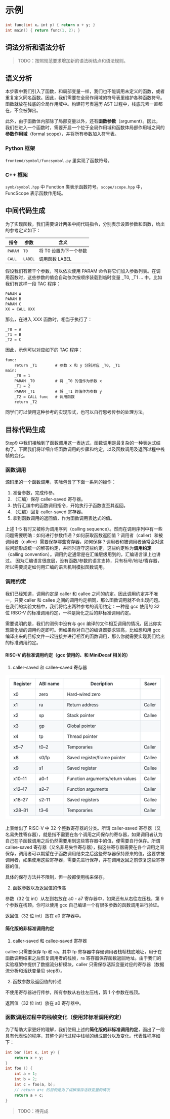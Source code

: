 # 示例

```C
int func(int x，int y) { return x + y; }
int main() { return func(1, 2); }
```

## 词法分析和语法分析

> TODO：按照规范要求增加新的语法树结点和语法规则。

## 语义分析

本步骤中我们引入了函数，和局部变量一样，我们也不能调用未定义的函数，或者重复定义同名函数。因此，我们需要在全局作用域的符号表里维护各种函数符号。函数就放在栈底的全局作用域中。构建符号表遍历 AST 过程中，栈底元素一直都在，不会被弹出。

此外，由于函数体内部除了局部变量以外，还有**函数参数**（argument）。因此，我们在进入一个函数时，需要开启一个位于全局作用域和函数体局部作用域之间的**参数作用域**（formal scope），并将所有参数加入符号表。

### Python 框架

`frontend/symbol/funcsymbol.py` 里实现了函数符号。

### C++ 框架

`symb/symbol.hpp` 中 Function 类表示函数符号。`scope/scope.hpp` 中，FuncScope 表示函数作用域。

## 中间代码生成

为了实现函数，我们需要设计两条中间代码指令，分别表示设置参数和函数，给出的参考定义如下：

| 指令 | 参数 | 含义 |
| --- | --- | --- |
| `PARAM` | `T0` | 将 T0 设置为下一个参数 |
| `CALL` | `LABEL` | 调用函数 LABEL |

假设我们有若干个参数，可以依次使用 PARAM 命令将它们加入参数列表。在调用函数时，这些参数的值会自动依次按顺序装载到临时变量 _T0, _T1 ... 中。比如我们有这样一段 TAC 程序：

```
PARAM A
PARAM B
PARAM C
XX = CALL XXX

```

那么，在进入 XXX 函数时，相当于执行了：

```
_T0 = A
_T1 = B
_T2 = C
```

因此，示例可以对应如下的 TAC 程序：

```
func:
    return _T1        # 参数 x 和 y 分别对应 _T0, _T1
main:
    _T0 = 1
    PARAM _T0         # 将 _T0 的值作为参数 x
    _T1 = 2
    PARAM _T1         # 将 _T1 的值作为参数 y
    _T2 = CALL func   # 调用函数
    return _T2
```

同学们可以使用这种参考的实现形式，也可以自行思考传参的处理方法。

## 目标代码生成

Step9 中我们接触到了函数调用这一表达式，函数调用是最复杂的一种表达式结构了。下面我们将详细介绍函数调用的步骤和约定，以及函数调用及返回过程中栈帧的变化。

### 函数调用

源码里的一个函数调用，实际包含了下面一系列的操作：

1. 准备参数，完成传参。
2. （汇编）保存 caller-saved 寄存器。
3. 执行汇编中的函数调用指令，开始执行子函数直至其返回。
4. （汇编）回复 caller-saved 寄存器。
5. 拿到函数调用的返回值，作为函数调用表达式的值。

上述 1-5 有时又被称为调用序列（calling sequence）。然而在调用序列中有一些问题需要明确：如何进行参数传递？如何获取函数返回值？调用者（caller）和被调用者（callee）需要保存哪些寄存器，如何保存？调用者和被调用者通常会对这些问题形成统一的解答约定，并同时遵守这些约定，这些约定称为**调用约定**（calling convention）。调用约定通常是在汇编层级用到的，汇编语言课上也讲过。 因为汇编语言很底层，没有函数/参数的语言支持，只有标号/地址/寄存器，所以需要规定如何用汇编的语言机制模拟函数调用。

### 调用约定

我们已经知道，调用约定是 caller 和 callee 之间的约定。因此调用约定并不唯一，只要 caller 和 callee 之间的调用约定相同，那么函数调用就不会出现问题。在我们的实验文档中，我们将给出两种参考的调用约定：一种是 gcc 使用的 32 位 RISC-V 的标准调用约定，一种是简化之后的非标准调用约定。

需要说明的是，我们的测例中没有与 gcc 编译的文件相互调用的情况，因此你实现简化版的调用约定即可。但如果你对自己的编译器要求较高，比如想和用 gcc 编译出来的目标文件一起链接并进行相互的函数调用，那么你就需要实现我们给出的标准调用约定。

#### RISC-V 的标准调用约定（gcc 使用的、和 MiniDecaf 相关的）

1. caller-saved 和 callee-saved 寄存器

![](./pics/reg.png)

上表给出了 RISC-V 中 32 个整数寄存器的分类。所谓 caller-saved 寄存器（又名易失性寄存器），就是指不需要在各个调用之间保存的寄存器，如果调用者认为自己在子函数调用之后仍然需要用到这些寄存器中的值，便需要自行保存。所谓 callee-saved 寄存器（又名非易失性寄存器），指这些寄存器需要在各个调用之间保存，调用者可以期望在子函数调用结束之后这些寄存器保持原来的值。这要求被调用者，如果使用这些寄存器，需要先进行保存，并在调用返回之前恢复这些寄存器的值。

具体的保存方法并不限制，但一般都使用栈来保存。

2. 函数参数以及返回值的传递

参数（32 位 int）从左到右放在 a0 - a7 寄存器中，如果还有从右往左压栈，第 9 个参数在栈顶。你可以使用 gcc 自己编译一个有很多参数的函数调用进行验证。

返回值（32 位 int）放在 a0 寄存器中。

#### 简化版的非标准调用约定

1. caller-saved 和 callee-saved 寄存器

callee 只需要保存 fp 和 ra。其中 fp 寄存器中存储调用者栈帧栈底地址，用于在函数调用结束之后恢复调用者的栈帧，ra 寄存器保存函数返回地址。由于我们的实验框架中提供了数据流分析模块，caller 只需保存活跃变量对应的寄存器（数据流分析和活跃变量见 step8）。

2. 函数参数及返回值的传递

不使用寄存器进行传参，所有参数从右往左压栈，第 1 个参数在栈顶。

返回值（32 位 int）放在 a0 寄存器中。

### 函数调用过程中的栈帧变化（使用非标准调用约定）

为了帮助大家更好的理解，我们使用上述的**简化版的非标准调用约定**，画出了一段具有代表性的程序，其整个运行过程中栈帧的组成部分以及变化。代表性程序如下：

```C
int bar (int x, int y) {
    return x + y;
}
int foo () {
    int a = 1; 
    int b = 2;
    int c = foo(a, b);
    // return a+c 的目的是为了讲解保存活跃变量的情况
    return a + c;         
}
```

> TODO：待完成
